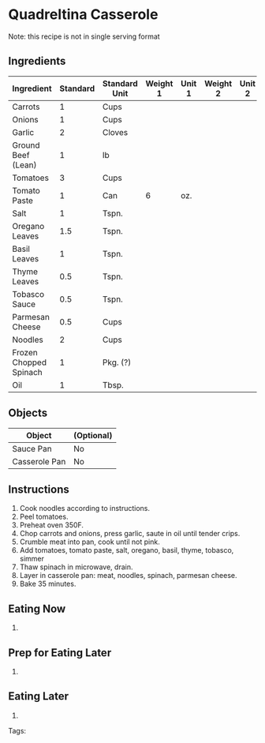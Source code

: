 # Quadreltina Casserole

Note: this recipe is not in single serving format

## Ingredients

|    Ingredient     | Standard | Standard Unit | Weight 1 | Unit 1 | Weight 2 | Unit 2 |
|    ----------     | -------- | ------------- | -------- | ------ | -------- | ------ |
| Carrots           | 1        | Cups          |          |        |          |        |
| Onions            | 1        | Cups          |          |        |          |        |
| Garlic            | 2        | Cloves        |          |        |          |        |
| Ground Beef (Lean)| 1        | lb            |          |        |          |        |
| Tomatoes          | 3        | Cups          |          |        |          |        |
| Tomato Paste      | 1        | Can           | 6        | oz.    |          |        |
| Salt              | 1        | Tspn.         |          |        |          |        |
| Oregano Leaves    | 1.5      | Tspn.         |          |        |          |        |
| Basil Leaves      | 1        | Tspn.         |          |        |          |        |
| Thyme Leaves      | 0.5      | Tspn.         |          |        |          |        |
| Tobasco Sauce     | 0.5      | Tspn.         |          |        |          |        |
| Parmesan Cheese   | 0.5      | Cups          |          |        |          |        |
| Noodles           | 2        | Cups          |          |        |          |        |
| Frozen Chopped Spinach| 1    | Pkg. (?)      |          |        |          |        |
| Oil               | 1        | Tbsp.         |          |        |          |        |

## Objects

|    Object    | (Optional) |
|    ------    | ---------- |
| Sauce Pan    | No         |
| Casserole Pan| No         |

## Instructions

1. Cook noodles according to instructions.
2. Peel tomatoes.
3. Preheat oven 350F.
4. Chop carrots and onions, press garlic, saute in oil until tender crips. 
5. Crumble meat into pan, cook until not pink.
6. Add tomatoes, tomato paste, salt, oregano, basil, thyme, tobasco, simmer
7. Thaw spinach in microwave, drain.
8. Layer in casserole pan: meat, noodles, spinach, parmesan cheese.
9. Bake 35 minutes.

## Eating Now

1. 

## Prep for Eating Later

1. 

## Eating Later

1. 

Tags: 
